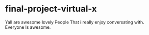 # final-project-virtual-x
Yall are awesome lovely People That i really enjoy conversating with. Everyone Is awesome.